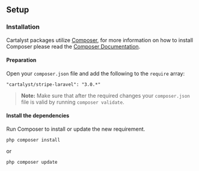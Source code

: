 ## Setup

### Installation

Cartalyst packages utilize [Composer](http://getcomposer.org), for more information on how to install Composer please read the [Composer Documentation](https://getcomposer.org/doc/00-intro.md).

#### Preparation

Open your `composer.json` file and add the following to the `require` array:

	"cartalyst/stripe-laravel": "3.0.*"

> **Note:** Make sure that after the required changes your `composer.json` file is valid by running `composer validate`.

#### Install the dependencies

Run Composer to install or update the new requirement.

	php composer install

or

	php composer update
